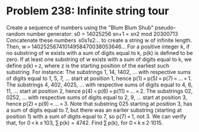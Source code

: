 # Problem 238: Infinite string tour
Create a sequence of numbers using the "Blum Blum Shub" pseudo-random
number generator: s0 = 14025256 sn+1 = sn2 mod 20300713 Concatenate
these numbers  s0s1s2… to create a string w of infinite length. Then,
w = 14025256741014958470038053646… For a positive integer k, if no
substring of w exists with a sum of digits equal to k, p(k) is defined
to be zero. If at least one substring of w exists with a sum of digits
equal to k, we define p(k) = z, where z is the starting position of the
earliest such substring. For instance: The substrings 1, 14, 1402, …
with respective sums of digits equal to 1, 5, 7, … start at position 1,
hence p(1) = p(5) = p(7) = … = 1. The substrings 4, 402, 4025, … with
respective sums of digits equal to 4, 6, 11, … start at position 2,
hence p(4) = p(6) = p(11) = … = 2. The substrings 02, 0252, … with
respective sums of digits equal to 2, 9, … start at position 3, hence
p(2) = p(9) = … = 3. Note that substring 025 starting at position 3, has
a sum of digits equal to 7, but there was an earlier substring (starting
at position 1) with a sum of digits equal to 7, so p(7) = 1, not 3. We
can verify that, for 0 &lt; k ≤ 103, ∑ p(k) = 4742. Find ∑ p(k), for
0 &lt; k ≤ 2·1015.
